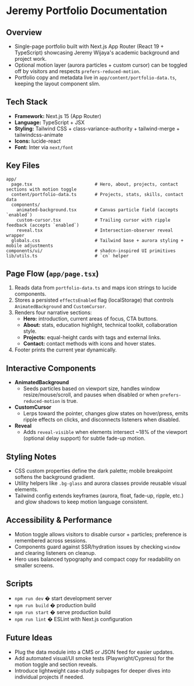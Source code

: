 # Jeremy Portfolio Documentation

## Overview

- Single-page portfolio built with Next.js App Router (React 19 + TypeScript) showcasing Jeremy Wijaya's academic background and project work.
- Optional motion layer (aurora particles + custom cursor) can be toggled off by visitors and respects `prefers-reduced-motion`.
- Portfolio copy and metadata live in `app/content/portfolio-data.ts`, keeping the layout component slim.

## Tech Stack

- **Framework:** Next.js 15 (App Router)
- **Language:** TypeScript + JSX
- **Styling:** Tailwind CSS + class-variance-authority + tailwind-merge + tailwindcss-animate
- **Icons:** lucide-react
- **Font:** Inter via `next/font`

## Key Files

```
app/
  page.tsx                        # Hero, about, projects, contact sections with motion toggle
  content/portfolio-data.ts       # Projects, stats, skills, contact data
  components/
    animated-background.tsx       # Canvas particle field (accepts `enabled`)
    custom-cursor.tsx             # Trailing cursor with ripple feedback (accepts `enabled`)
    reveal.tsx                    # Intersection-observer reveal wrapper
  globals.css                     # Tailwind base + aurora styling + mobile adjustments
components/ui/                    # shadcn-inspired UI primitives
lib/utils.ts                      # `cn` helper
```

## Page Flow (`app/page.tsx`)

1. Reads data from `portfolio-data.ts` and maps icon strings to lucide components.
2. Stores a persisted `effectsEnabled` flag (localStorage) that controls `AnimatedBackground` and `CustomCursor`.
3. Renders four narrative sections:
   - **Hero:** introduction, current areas of focus, CTA buttons.
   - **About:** stats, education highlight, technical toolkit, collaboration style.
   - **Projects:** equal-height cards with tags and external links.
   - **Contact:** contact methods with icons and hover states.
4. Footer prints the current year dynamically.

## Interactive Components

- **AnimatedBackground**
  - Seeds particles based on viewport size, handles window resize/mouse/scroll, and pauses when disabled or when `prefers-reduced-motion` is true.
- **CustomCursor**
  - Lerps toward the pointer, changes glow states on hover/press, emits ripple effects on clicks, and disconnects listeners when disabled.
- **Reveal**
  - Adds `reveal-visible` when elements intersect ~18% of the viewport (optional delay support) for subtle fade-up motion.

## Styling Notes

- CSS custom properties define the dark palette; mobile breakpoint softens the background gradient.
- Utility helpers like `.bg-glass` and aurora classes provide reusable visual elements.
- Tailwind config extends keyframes (aurora, float, fade-up, ripple, etc.) and glow shadows to keep motion language consistent.

## Accessibility & Performance

- Motion toggle allows visitors to disable cursor + particles; preference is remembered across sessions.
- Components guard against SSR/hydration issues by checking `window` and clearing listeners on cleanup.
- Hero uses balanced typography and compact copy for readability on smaller screens.

## Scripts

- `npm run dev` � start development server
- `npm run build` � production build
- `npm run start` � serve production build
- `npm run lint` � ESLint with Next.js configuration

## Future Ideas

- Plug the data module into a CMS or JSON feed for easier updates.
- Add automated visual/UI smoke tests (Playwright/Cypress) for the motion toggle and section reveals.
- Introduce lightweight case-study subpages for deeper dives into individual projects if needed.
